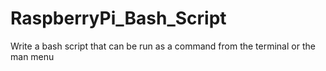 # RaspberryPi_Bash_Script
Write a bash script that can be run as a command from the terminal or the man menu
